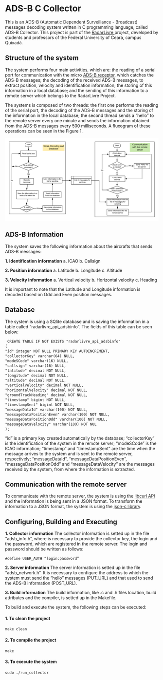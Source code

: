 # ADS-B C Collector


This is an ADS-B (Automatic Dependent Surveillance - Broadcast) messages decoding system written in C programming language, called ADS-B Collector. This project is part of the [RadarLivre ](https://github.com/RadarLivre) project, developed by students and professors of the Federal University of Ceará, campus Quixadá.

## Structure of the system

The system performs four main activities, which are: the reading of a serial port for communication with the micro [ADS-B receptor](https://www.google.com/url?q=http://www.anteni.net/adsb/index.html%23!/microADSB-USB-receiver/p/15504142/category%3D3647494&sa=D&ust=1580750718822000&usg=AFQjCNEDi4bLTWrB6PAnjjdxSLeQZRJJ5A), which catches the ADS-B messages; the decoding of the received ADS-B messages, to extract position, velocity and identification information; the storing of this information in a local database; and the sending of this information to a remote server which belongs to the RadarLivre Project.

The systems is composed of two threads: the first one performs the reading of the serial port, the decoding of the ADS-B messages and the storing of the information in the local database; the second thread sends a “hello” to the remote server every one minute and sends the information obtained from the ADS-B messages every 500 milliseconds. A fluxogram of these operations can be seen in the Figure 1.

![ADS-B C Collector](https://github.com/Marianna-Pinho/TCC02-Implementation/blob/master/Diagrama%20do%20Coletor%20ADS-B%20em%20C%20%28english%29.png)

## ADS-B Information

The system saves the following information about the aircrafts that sends ADS-B messages:

**1.  Identification information**
	a. ICAO
	b. Callsign
	
**2.  Position information**
	a. Latitude
	b. Longitude
	c. Altitude
	
**3. Velocity information**
	a. Vertical velocity
	b. Horizontal velocity
	c. Heading

It is important to note that the Latitude and Longitude information is decoded based on Odd and Even position messages.

## Database

The system is using a SQlite database and is saving the information in a table called “radarlivre_api_adsbinfo”. The fields of this table can be seen below:
<pre><code> CREATE TABLE IF NOT EXISTS "radarlivre_api_adsbinfo"
(
"id" integer NOT NULL PRIMARY KEY AUTOINCREMENT,
"collectorKey" varchar(64) NULL,
"modeSCode" varchar(16) NULL,
"callsign" varchar(16) NULL,
"latitude" decimal NOT NULL,
"longitude" decimal NOT NULL,
"altitude" decimal NOT NULL,
"verticalVelocity" decimal NOT NULL,
"horizontalVelocity" decimal NOT NULL,
"groundTrackHeading" decimal NOT NULL,
"timestamp" bigint NOT NULL,
"timestampSent" bigint NOT NULL,
"messageDataId" varchar(100) NOT NULL,
"messageDataPositionEven" varchar(100) NOT NULL,
"messageDataPositionOdd" varchar(100) NOT NULL,
"messageDataVelocity" varchar(100) NOT NUL
); </code></pre>

“id” is a primary key created automatically by the database; “collectorKey” is the identification of the system in the remote server; “modeSCode” is the ICAO information; “timestamp” and “timestampSent” are the time when the message arrives to the system and is sent to the remote server, respectively; “messageDataId”, “messageDataPositionEven”, “messageDataPositionOdd” and “messageDataVelocity” are the messages received by the system, from where the information is extracted.

## Communication with the remote server

To communicate with the remote server, the system is using the [libcurl API](https://curl.haxx.se/libcurl/) and the information is being sent in a JSON format. To transform the information to a JSON format, the system is using the [json-c library](https://ubuntu.pkgs.org/18.04/ubuntu-main-i386/libjson-c-dev_0.12.1-1.3_i386.deb.html).

## Configuring, Building and Executing
**1.  Collector information**
The collector information is setted up in the file “adsb_info.h”, where is necessary to provide the collector key, the login and the password, which are registered in the remote server. The login and password should be written as follows:
<pre><code>#define USER_AUTH “login:password”</code></pre>

**2.  Server information**
The server information is setted up in the file “adsb_network.h”. It is necessary to configure the address to which the system must send the “hello” messages (PUT_URL) and that used to send the ADS-B information (POST_URL).

**3. Build information**
The build information, like .c and .h files location, build attributes and the compiler, is setted up in the Makefile.

To build and execute the system, the following steps can be executed:
#### 1. To clean the project
	make clean
#### 2. To compile the project
	make
#### 3. To execute the system
	sudo ./run_collector
